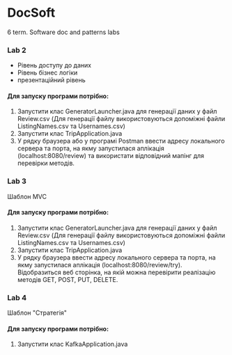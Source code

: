 # DocSoft
6 term. Software doc and patterns labs

### Lab 2
- Рівень доступу до даних
- Рівень бізнес логіки
- презентаційний рівень

#### Для запуску програми потрібно:
1. Запустити клас GeneratorLauncher.java для генерації даних у файл Review.csv (Для генерації файлу використовуються допоміжні файли ListingNames.csv та Usernames.csv)
2. Запустити клас TripApplication.java
3. У рядку браузера або у програмі Postman ввести адресу локального сервера та порта, на якму запустилася аплікація (localhost:8080/review) та використати відповідний мапінг для перевірки методів. 

### Lab 3
Шаблон MVC 

#### Для запуску програми потрібно:
1. Запустити клас GeneratorLauncher.java для генерації даних у файл Review.csv (Для генерації файлу використовуються допоміжні файли ListingNames.csv та Usernames.csv)
2. Запустити клас TripApplication.java
3. У рядку браузера ввести адресу локального сервера та порта, на якму запустилася аплікація (localhost:8080/review/try). Відобразиться веб сторінка, на якій можна перевірити реалізацію методів GET, POST, PUT, DELETE.

### Lab 4
Шаблон "Стратегія" 

#### Для запуску програми потрібно:
1. Запустити клас KafkaApplication.java
